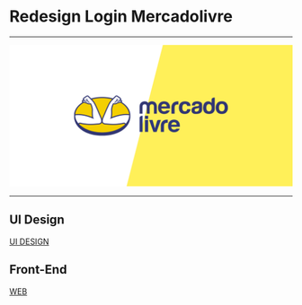 # Redesign Login Mercadolivre

---

![cover.png](cover.png)

---

## UI Design

[UI DESIGN](https://www.figma.com/community/file/1012369009718896741)

## Front-End

[WEB](http://uimercadolivre.netlify.app)
